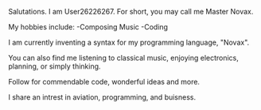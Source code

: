 Salutations.
I am User26226267. For short, you may call me Master Novax.

My hobbies include:
-Composing Music
-Coding

I am currently inventing a syntax for my programming language, "Novax".


You can also find me listening to classical music, enjoying electronics, planning, or simply thinking.

Follow for commendable code, wonderful ideas and more.

I share an intrest in aviation, programming, and buisness.
